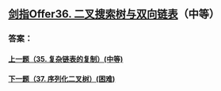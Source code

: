 ## [剑指Offer36. 二叉搜索树与双向链表](https://leetcode-cn.com/problems/merge-two-sorted-lists/)（中等）





### 答案：



#### [上一题（35. 复杂链表的复制）(中等)](https://github.com/sdwwld/leetCode/blob/master/src/main/java/com/wld/java/offer/剑指Offer35.md)

#### [下一题（37. 序列化二叉树）(困难)](https://github.com/sdwwld/leetCode/blob/master/src/main/java/com/wld/java/offer/剑指Offer37.md)